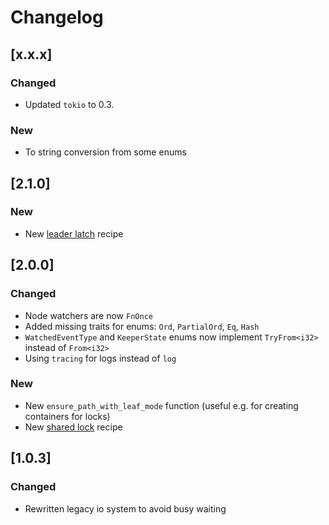 # Changelog

## [x.x.x]

### Changed

- Updated `tokio` to 0.3.

### New

- To string conversion from some enums

## [2.1.0]

### New

- New [leader latch](https://curator.apache.org/curator-recipes/leader-latch.html) recipe

## [2.0.0]

### Changed

- Node watchers are now `FnOnce`
- Added missing traits for enums: `Ord`, `PartialOrd`, `Eq`, `Hash`
- `WatchedEventType` and `KeeperState` enums now implement `TryFrom<i32>` instead of `From<i32>`
- Using `tracing` for logs instead of `log`

### New

- New `ensure_path_with_leaf_mode` function (useful e.g. for creating containers for locks)
- New [shared lock](https://curator.apache.org/curator-recipes/shared-lock.html) recipe

## [1.0.3]

### Changed

- Rewritten legacy io system to avoid busy waiting

